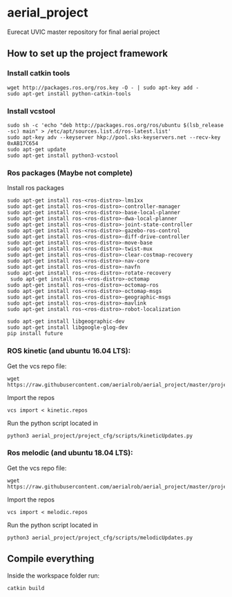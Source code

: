 
# aerial_project
Eurecat UVIC master repository for final aerial project



## How to set up the project framework

### Install catkin tools

    wget http://packages.ros.org/ros.key -O - | sudo apt-key add -
    sudo apt-get install python-catkin-tools

### Install vcstool

    sudo sh -c 'echo "deb http://packages.ros.org/ros/ubuntu $(lsb_release -sc) main" > /etc/apt/sources.list.d/ros-latest.list'
    sudo apt-key adv --keyserver hkp://pool.sks-keyservers.net --recv-key 0xAB17C654
    sudo apt-get update
    sudo apt-get install python3-vcstool


### Ros packages (Maybe not complete)
Install ros packages

    sudo apt-get install ros-<ros-distro>-lms1xx
    sudo apt-get install ros-<ros-distro>-controller-manager
    sudo apt-get install ros-<ros-distro>-base-local-planner
    sudo apt-get install ros-<ros-distro>-dwa-local-planner  
    sudo apt-get install ros-<ros-distro>-joint-state-controller  
    sudo apt-get install ros-<ros-distro>-gazebo-ros-control  
    sudo apt-get install ros-<ros-distro>-diff-drive-controller  
    sudo apt-get install ros-<ros-distro>-move-base
    sudo apt-get install ros-<ros-distro>-twist-mux
    sudo apt-get install ros-<ros-distro>-clear-costmap-recovery
    sudo apt-get install ros-<ros-distro>-nav-core
    sudo apt-get install ros-<ros-distro>-navfn
    sudo apt-get install ros-<ros-distro>-rotate-recovery
     sudo apt-get install ros-<ros-distro>-octomap
    sudo apt-get install ros-<ros-distro>-octomap-ros
    sudo apt-get install ros-<ros-distro>-octomap-msgs
    sudo apt-get install ros-<ros-distro>-geographic-msgs
    sudo apt-get install ros-<ros-distro>-mavlink
    sudo apt-get install ros-<ros-distro>-robot-localization
    
    sudo apt-get install libgeographic-dev
    sudo apt-get install libgoogle-glog-dev
    pip install future


###  ROS kinetic (and ubuntu 16.04 LTS):

Get the vcs repo file:

    wget https://raw.githubusercontent.com/aerialrob/aerial_project/master/project_cfg/vcsFiles/kinetic.repos

Import the repos

    vcs import < kinetic.repos

Run the python script located in 

    python3 aerial_project/project_cfg/scripts/kineticUpdates.py


### Ros melodic (and ubuntu 18.04 LTS):

Get the vcs repo file:

    wget https://raw.githubusercontent.com/aerialrob/aerial_project/master/project_cfg/vcsFiles/melodic.repos

Import the repos

    vcs import < melodic.repos

Run the python script located in 

    python3 aerial_project/project_cfg/scripts/melodicUpdates.py

## Compile everything

Inside the workspace folder run:

    catkin build






